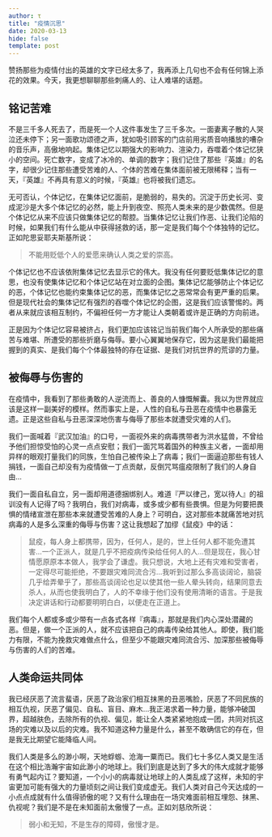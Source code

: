 ```yaml
---
author: τ
title: "疫情沉思"
date: 2020-03-13
hide: false
template: post
---
```


赞扬那些为疫情付出的英雄的文字已经太多了，我再添上几句也不会有任何锦上添花的效果。今天，我更想聊聊那些刺痛人的、让人难堪的话题。

## 铭记苦难

不是三千多人死去了，而是死一个人这件事发生了三千多次。一面妻离子散的人哭泣还未停下；另一面歌功颂德之声，犹如吸引顾客的门店前用劣质音响播放的嘈杂的音乐声，高傲地响起。集体记忆以期强大的影响力、渲染力，吞噬着个体记忆狭小的空间。死亡数字，变成了冰冷的、单调的数字；我们记住了那些『英雄』的名字，却很少记住那些遭受苦难的人、个体的苦难在集体面前被无限稀释；当有一天，『英雄』不再具有意义的时候，『英雄』也将被我们遗忘。

无可否认，个体记忆，在集体记忆面前，是脆弱的，易失的。沉淀于历史长河、变成泥沙是大多个体记忆的必然，能上升到夜空、照亮人类未来的是少数偶然。但是个体记忆从来不应该只做集体记忆的帮腔。当集体记忆让我们作恶、让我们沦陷的时候，如果我们有什么能从中获得拯救的话，那一定是我们每个个体独特的记忆。正如陀思妥耶夫斯基所说：

> 不能用贬低个人的爱愿来确认人类之爱的崇高。

个体记忆也不应该依附集体记忆去显示它的伟大。我没有任何要贬低集体记忆的意思，也没有使集体记忆和个体记忆站在对立面的企图。集体记忆能够防止个体记忆的恶，个体记忆也能约束集体记忆的恶，而集体记忆之恶常常会有更严重的后果。但是现代社会的集体记忆有强烈的吞噬个体记忆的企图，这是我们应该警惕的。两者从来就应该相互制约，不偏袒任何一方才能让人类朝着或许是正确的方向前进。

正是因为个体记忆容易被挤占，我们更加应该铭记当前我们每个人所承受的那些痛苦与难堪、所遭受的那些折磨与侮辱。要小心翼翼地保存它，因为这是我们最能把握到的真实、是我们每个个体最独特的存在证据、是我们对抗世界的荒谬的力量。

## 被侮辱与伤害的

在疫情中，我看到了那些勇敢的人逆流而上、善良的人慷慨解囊。我以为世界就应该是这样一副美好的模样。然而事实上是，人性的自私与丑恶在疫情中也暴露无遗。正是这些自私与丑恶深深地伤害与侮辱了那些本就遭受灾难的人们。

我们一面喊着『武汉加油』的口号，一面视外来的病毒携带者为洪水猛兽，不曾给予他们担惊受怕的心灵一点点安慰；我们一面咒骂着国外的种族主义者，一面却用异样的眼观打量我们的同族，生怕自己被传染上了病毒；我们一面逼迫那些有钱人捐钱，一面自己却没有为疫情做一丁点贡献，反倒咒骂瘟疫限制了我们的人身自由…

我们一面自私自立，另一面却用道德捆绑别人。难道『严以律己，宽以待人』的祖训没有人记得了吗？我明白，我们对病毒，或多或少都有些畏惧。但是为何要把畏惧的情绪宣泄在那些本来就遭受苦难的人身上？可明白，这对那些本就痛苦地对抗病毒的人是多么深重的侮辱与伤害？这让我想起了加缪《鼠疫》中的话：

> 鼠疫，每人身上都携带，因为，任何人，是的，世上任何人都不能免遭其害…一个正派人，就是几乎不把疫病传染给任何人的人…但是现在，我心甘情愿原原本本做人，我学会了谦虚。我只想说，大地上还有灾难和受害者，一定得尽可能拒绝，不要跟灾难同流合污…我听到过那么多高谈阔论，脑袋几乎给弄晕乎了，那些高谈阔论也足以使其他一些人晕头转向，结果同意去杀人，从而也使我明白了，人的不幸缘于他们没有使用清晰的语言。于是我决定讲话和行动都要明明白白，以便走在正道上。

我们每个人都或多或少带有一点各式各样『病毒』，那就是我们内心深处潜藏的恶。但是，做一个正派的人，就不应该把自己的病毒传染给其他人。即使，我们能力有限，不能为挽救灾难做点什么，但至少不能跟灾难同流合污、加深那些被侮辱与伤害的人们的苦难。

## 人类命运共同体

我已经厌恶了流言蜚语，厌恶了政治家们相互抹黑的丑恶嘴脸，厌恶了不同民族的相互仇视，厌恶了偏见、自私、盲目、麻木…我正渴求着一种力量，能够冲破国界，超越肤色，去除所有的仇视、偏见，能让全人类紧紧地抱成一团，共同对抗这场的灾难以及以后的灾难。我不知道这种力量是什么，甚至不敢确信它的存在，但是我无比期望它能降临人间。

我们人类是多么的渺小啊，天地蜉蝣、沧海一粟而已。我们七十多亿人类又是生活在这个相比浩瀚宇宙如此渺小的地球上。我们到底是达到了多大的伟大成就才能够有勇气起内讧？要知道，一个小小的病毒就让地球上的人类乱成了这样，未知的宇宙更加可能有强大的力量顷刻之间让我们变成虚无。我们人类对自己今天达成的一小点点成就有什么值得骄傲的呢？又有什么理由在一场灾难面前相互埋怨、抹黑、仇视呢？我们是不是在未知面前太傲慢了一点。正如刘慈欣所说：

> 弱小和无知，不是生存的障碍，傲慢才是。
